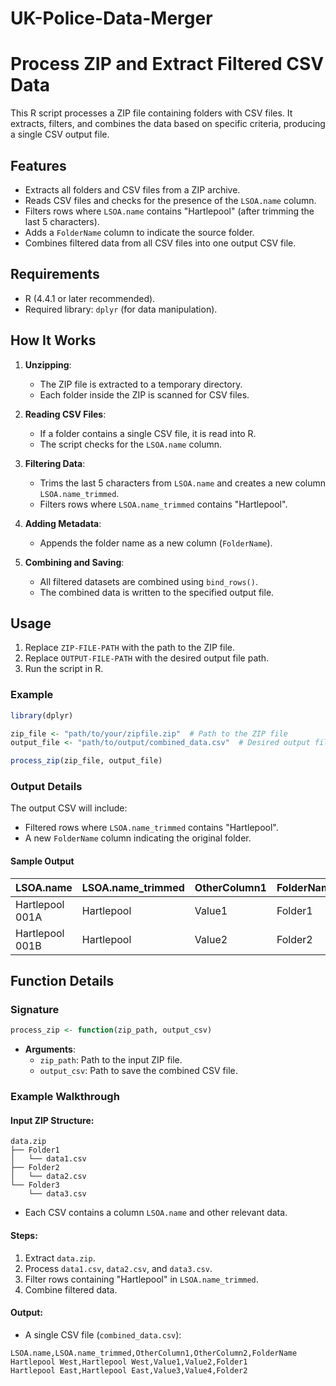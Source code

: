 # UK-Police-Data-Merger
# Process ZIP and Extract Filtered CSV Data

This R script processes a ZIP file containing folders with CSV files. It extracts, filters, and combines the data based on specific criteria, producing a single CSV output file.

## Features
- Extracts all folders and CSV files from a ZIP archive.
- Reads CSV files and checks for the presence of the `LSOA.name` column.
- Filters rows where `LSOA.name` contains "Hartlepool" (after trimming the last 5 characters).
- Adds a `FolderName` column to indicate the source folder.
- Combines filtered data from all CSV files into one output CSV file.

## Requirements
- R (4.4.1 or later recommended).
- Required library: `dplyr` (for data manipulation).

## How It Works
1. **Unzipping**:
   - The ZIP file is extracted to a temporary directory.
   - Each folder inside the ZIP is scanned for CSV files.

2. **Reading CSV Files**:
   - If a folder contains a single CSV file, it is read into R.
   - The script checks for the `LSOA.name` column.

3. **Filtering Data**:
   - Trims the last 5 characters from `LSOA.name` and creates a new column `LSOA.name_trimmed`.
   - Filters rows where `LSOA.name_trimmed` contains "Hartlepool".

4. **Adding Metadata**:
   - Appends the folder name as a new column (`FolderName`).

5. **Combining and Saving**:
   - All filtered datasets are combined using `bind_rows()`.
   - The combined data is written to the specified output file.

## Usage
1. Replace `ZIP-FILE-PATH` with the path to the ZIP file.
2. Replace `OUTPUT-FILE-PATH` with the desired output file path.
3. Run the script in R.

### Example
```r
library(dplyr)

zip_file <- "path/to/your/zipfile.zip"  # Path to the ZIP file
output_file <- "path/to/output/combined_data.csv"  # Desired output file path

process_zip(zip_file, output_file)
```

### Output Details
The output CSV will include:
- Filtered rows where `LSOA.name_trimmed` contains "Hartlepool".
- A new `FolderName` column indicating the original folder.

#### Sample Output
| LSOA.name         | LSOA.name_trimmed | OtherColumn1 | FolderName  |
|-------------------|-------------------|--------------|-------------|
| Hartlepool 001A   | Hartlepool   | Value1       | Folder1     |
| Hartlepool 001B   | Hartlepool    | Value2       | Folder2     |

## Function Details
### Signature
```r
process_zip <- function(zip_path, output_csv)
```
- **Arguments**:
  - `zip_path`: Path to the input ZIP file.
  - `output_csv`: Path to save the combined CSV file.

### Example Walkthrough
#### Input ZIP Structure:
```
data.zip
├── Folder1
│   └── data1.csv
├── Folder2
│   └── data2.csv
└── Folder3
    └── data3.csv
```
- Each CSV contains a column `LSOA.name` and other relevant data.

#### Steps:
1. Extract `data.zip`.
2. Process `data1.csv`, `data2.csv`, and `data3.csv`.
3. Filter rows containing "Hartlepool" in `LSOA.name_trimmed`.
4. Combine filtered data.

#### Output:
- A single CSV file (`combined_data.csv`):
```csv
LSOA.name,LSOA.name_trimmed,OtherColumn1,OtherColumn2,FolderName
Hartlepool West,Hartlepool West,Value1,Value2,Folder1
Hartlepool East,Hartlepool East,Value3,Value4,Folder2
```

